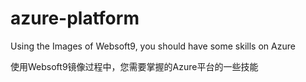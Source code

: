 # azure-platform

Using the Images of Websoft9, you should have some skills on Azure

使用Websoft9镜像过程中，您需要掌握的Azure平台的一些技能
